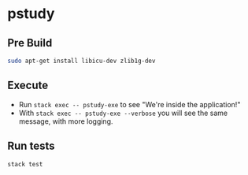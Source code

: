 # pstudy

## Pre Build

```sh
sudo apt-get install libicu-dev zlib1g-dev
```

## Execute

* Run `stack exec -- pstudy-exe` to see "We're inside the application!"
* With `stack exec -- pstudy-exe --verbose` you will see the same message, with more logging.

## Run tests

`stack test`
